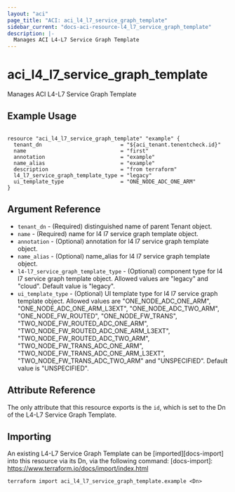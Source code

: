 ```yaml
---
layout: "aci"
page_title: "ACI: aci_l4_l7_service_graph_template"
sidebar_current: "docs-aci-resource-l4_l7_service_graph_template"
description: |-
  Manages ACI L4-L7 Service Graph Template
---
```


# aci_l4_l7_service_graph_template #
Manages ACI L4-L7 Service Graph Template

## Example Usage ##

```hcl

resource "aci_l4_l7_service_graph_template" "example" {
  tenant_dn                         = "${aci_tenant.tenentcheck.id}"
  name                              = "first"
  annotation                        = "example"
  name_alias                        = "example"
  description                       = "from terraform"
  l4_l7_service_graph_template_type = "legacy"
  ui_template_type                  = "ONE_NODE_ADC_ONE_ARM"
}

```

## Argument Reference ##
* `tenant_dn` - (Required) distinguished name of parent Tenant object.
* `name` - (Required) name for l4 l7 service graph template object.
* `annotation` - (Optional) annotation for l4 l7 service graph template object.
* `name_alias` - (Optional) name_alias for l4 l7 service graph template object.
* `l4-l7_service_graph_template_type` - (Optional) component type for l4 l7 service graph template object. Allowed values are "legacy" and "cloud". Default value is "legacy".
* `ui_template_type` - (Optional) UI template type for l4 l7 service graph template object. Allowed values are "ONE_NODE_ADC_ONE_ARM", "ONE_NODE_ADC_ONE_ARM_L3EXT", "ONE_NODE_ADC_TWO_ARM", "ONE_NODE_FW_ROUTED", "ONE_NODE_FW_TRANS", "TWO_NODE_FW_ROUTED_ADC_ONE_ARM", "TWO_NODE_FW_ROUTED_ADC_ONE_ARM_L3EXT", "TWO_NODE_FW_ROUTED_ADC_TWO_ARM", "TWO_NODE_FW_TRANS_ADC_ONE_ARM", "TWO_NODE_FW_TRANS_ADC_ONE_ARM_L3EXT", "TWO_NODE_FW_TRANS_ADC_TWO_ARM" and "UNSPECIFIED". Default value is "UNSPECIFIED".



## Attribute Reference

The only attribute that this resource exports is the `id`, which is set to the
Dn of the L4-L7 Service Graph Template.

## Importing ##

An existing L4-L7 Service Graph Template can be [imported][docs-import] into this resource via its Dn, via the following command:
[docs-import]: https://www.terraform.io/docs/import/index.html


```
terraform import aci_l4_l7_service_graph_template.example <Dn>
```